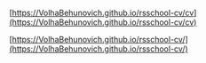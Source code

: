 [https://VolhaBehunovich.github.io/rsschool-cv/cv](https://VolhaBehunovich.github.io/rsschool-cv/cv)

[https://VolhaBehunovich.github.io/rsschool-cv/](https://VolhaBehunovich.github.io/rsschool-cv/)
